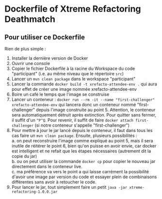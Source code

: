 # Dockerfile of Xtreme Refactoring Deathmatch

## Pour utiliser ce Dockerfile

Rien de plus simple :  
1. Installer la dernière version de Docker  
2. Ouvrir une console  
3. Copier le fichier Dockerfile à la racine du Workspace du code "participant" (i.e. au même niveau que le répertoire `src`)  
4. Lancer un `mvn clean package` dans le workspace "participant"  
5. Lancer la commande `docker build -t xrefacto-attendee-env .` qui aura pour effet de créer une image nommée xrefacto-attendee-env  
6. Boire un café le temps que l'image se construise  
7. Lancer un conteneur : `docker run --rm -it --name "first-challenger" xrefacto-attendee-env` qui lancera donc un conteneur nommé "first-challenger" depuis l'image construite au point 5. Attention, le conteneur sera automatiquement détruit après extinction. Pour quitter sans fermer, il suffit d'un `^P^Q`. Pour revenir, il suffit de faire `docker attach first-challenger` (si notre conteneur s'appelle "first-challenger")  
8. Pour mettre à jour le jar lancé depuis le conteneur, il faut dans tous les cas faire un `mvn clean package`. Ensuite, plusieurs possibilités :  
a. on peut reconstruire l'image comme expliqué au point 5, mais il sera inutile de réitérer le point 6, bien qu'on puisse en avoir envie, car docker est intelligent et ne refait que les étapes nécessaires (autrement dit la copie du jar)  
b. ou on peut utiliser la commande `docker cp` pour copier le nouveau jar directement dans le conteneur live.  
c. ma préférence va vers le point a qui laisse carrément la possibilité d'avoir une image par version du code et essayer plein de combinaisons différentes sans avoir à retoucher le code.  
9. Pour lancer le jar, tout simplement faire un petit `java -jar xtreme-refactoring-1.0.0.jar`  

